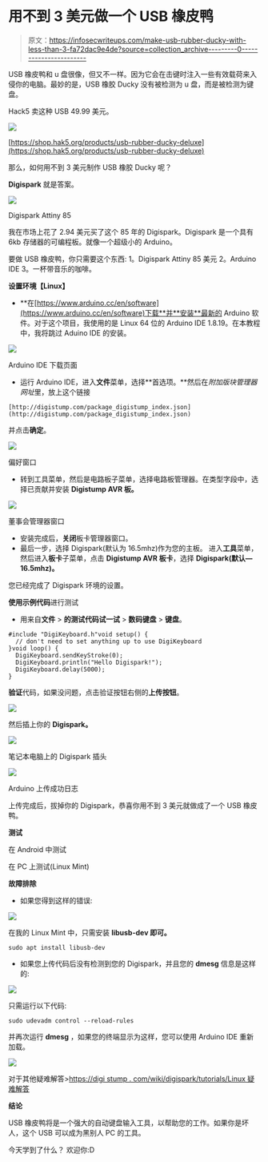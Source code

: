 # 用不到 3 美元做一个 USB 橡皮鸭

> 原文：<https://infosecwriteups.com/make-usb-rubber-ducky-with-less-than-3-fa72dac9e4de?source=collection_archive---------0----------------------->

USB 橡皮鸭和 u 盘很像，但又不一样。因为它会在击键时注入一些有效载荷来入侵你的电脑。最妙的是，USB 橡胶 Ducky 没有被检测为 u 盘，而是被检测为键盘。

Hack5 卖这种 USB 49.99 美元。

![](img/040b94766e1cb9901d967b5bd8d6240d.png)

[https://shop.hak5.org/products/usb-rubber-ducky-deluxe](https://shop.hak5.org/products/usb-rubber-ducky-deluxe)

那么，如何用不到 3 美元制作 USB 橡胶 Ducky 呢？

**Digispark** 就是答案。

![](img/2aa5f8be206d59271dab6b390f4f061e.png)

Digispark Attiny 85

我在市场上花了 2.94 美元买了这个 85 年的 Digispark。Digispark 是一个具有 6kb 存储器的可编程板。就像一个超级小的 Arduino。

要做 USB 橡皮鸭，你只需要这个东西:
1。Digispark Attiny 85 美元
2。Arduino IDE
3。一杯带音乐的咖啡。

**设置环境【Linux】**

*   **在[https://www.arduino.cc/en/software](https://www.arduino.cc/en/software)下载**并**安装**最新的 Arduino 软件。对于这个项目，我使用的是 Linux 64 位的 Arduino IDE 1.8.19。在本教程中，我将跳过 Aduino IDE 的安装。

![](img/1e7cb782d2db17d2d9f11a71e2b3e654.png)

Arduino IDE 下载页面

*   运行 Arduino IDE，进入**文件**菜单，选择**首选项。**然后在*附加版块管理器网址*里，放上这个链接

```
[http://digistump.com/package_digistump_index.json](http://digistump.com/package_digistump_index.json)
```

并点击**确定**。

![](img/2285f8222533e84d45e55e5b650b0a6c.png)

偏好窗口

*   转到工具菜单，然后是电路板子菜单，选择电路板管理器。在类型字段中，选择已贡献并安装 **Digistump AVR 板。**

![](img/09850237da3bf4e6a6302be26c1fcbfd.png)

董事会管理器窗口

*   安装完成后，**关闭**板卡管理器窗口。
*   最后一步，选择 Digispark(默认为 16.5mhz)作为您的主板。
    进入**工具**菜单，然后进入**板卡**子菜单，点击 **Digistump AVR 板卡**，选择 **Digispark(默认— 16.5mhz)。**

您已经完成了 Digispark 环境的设置。

**使用示例代码**进行测试

*   用来自**文件** > **的测试代码试一试** > **数码键盘** > **键盘**。

```
#include "DigiKeyboard.h"void setup() {
  // don't need to set anything up to use DigiKeyboard
}void loop() {
  DigiKeyboard.sendKeyStroke(0);
  DigiKeyboard.println("Hello Digispark!");
  DigiKeyboard.delay(5000);
}
```

**验证**代码，如果没问题，点击验证按钮右侧的**上传按钮**。

![](img/fd6e480980a4dec184e54252d1b3b486.png)

然后插上你的 **Digispark。**

![](img/54f7c3b5b16a8b31fb4e4b871e88df64.png)

笔记本电脑上的 Digispark 插头

![](img/e4edcc475b5b25427bee1b7af2c891b1.png)

Arduino 上传成功日志

上传完成后，拔掉你的 Digispark，恭喜你用不到 3 美元就做成了一个 USB 橡皮鸭。

**测试**

在 Android 中测试

在 PC 上测试(Linux Mint)

**故障排除**

*   如果您得到这样的错误:

![](img/058570970e771ad5b46a5ac944d04604.png)

在我的 Linux Mint 中，只需安装 **libusb-dev 即可。**

```
sudo apt install libusb-dev
```

*   如果您上传代码后没有检测到您的 Digispark，并且您的 **dmesg** 信息是这样的:

![](img/947659e805a1afb634d3d8893fcd1dc6.png)

只需运行以下代码:

```
sudo udevadm control --reload-rules
```

并再次运行 **dmesg** ，如果您的终端显示为这样，您可以使用 Arduino IDE 重新加载。

![](img/5eb2aa3d15e368642279c50dbb9c24cb.png)

对于其他疑难解答>[https://digi stump . com/wiki/digispark/tutorials/Linux 疑难解答](https://digistump.com/wiki/digispark/tutorials/linuxtroubleshooting)

**结论**

USB 橡皮鸭将是一个强大的自动键盘输入工具，以帮助您的工作。如果你是坏人，这个 USB 可以成为黑别人 PC 的工具。

今天学到了什么？
欢迎你:D